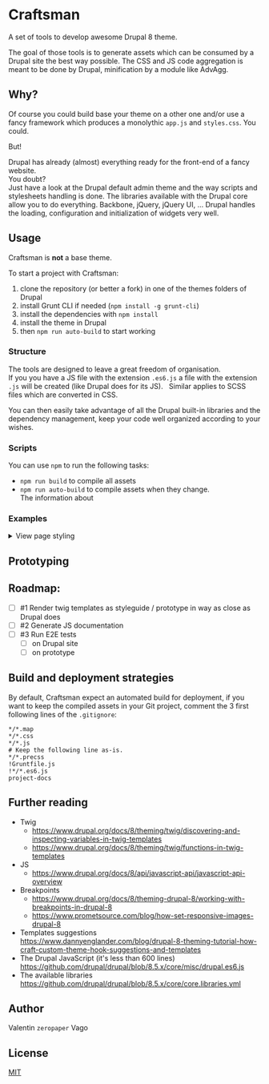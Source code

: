 # Craftsman

A set of tools to develop awesome Drupal 8 theme.

The goal of those tools is to generate assets which can be consumed by a Drupal site the best way possible.
The CSS and JS code aggregation is meant to be done by Drupal, minification by a module like AdvAgg.

## Why?

Of course you could build base your theme on a other one and/or use a fancy framework
which produces a monolythic `app.js` and `styles.css`. You could.  

But!

Drupal has already (almost) everything ready for the front-end of a fancy website.   
You doubt?  
Just have a look at the Drupal default admin theme and the way scripts and stylesheets handling is done.
The libraries available with the Drupal core allow you to do everything. Backbone, jQuery, jQuery UI, ...
Drupal handles the loading, configuration and initialization of widgets very well.

## Usage

Craftsman is **not** a base theme.

To start a project with Craftsman:
1. clone the repository (or better a fork) in one of the themes folders of Drupal
1. install Grunt CLI if needed (`npm install -g grunt-cli`)
1. install the dependencies with `npm install`
1. install the theme in Drupal
1. then `npm run auto-build` to start working

### Structure

The tools are designed to leave a great freedom of organisation.  
If you you have a JS file with the extension `.es6.js` a file with the extension `.js` will be created (like Drupal does for its JS).  
Similar applies to SCSS files which are converted in CSS.

You can then easily take advantage of all the Drupal built-in libraries and the dependency management, keep your code well organized according to your wishes.

### Scripts

You can use `npm` to run the following tasks:
* `npm run build` to compile all assets
* `npm run auto-build` to compile assets when they change.  
  The information about 

### Examples

<details>
  <summary>View page styling</summary>

* Create a folder called `views`.
* Create a `views/view-VIEW_ID.scss` file with some styles with something like:
  ```scss
  .view-VIEW_ID {
    .view-content {
      display: flex;
      flex-wrap: wrap;
    }
    .views-row {
      width: 25%;
    }
  }
  ```
* Add a `view-VIEW_ID` in the `craftsman.libraries.yml` as follow:
  ```yml
  view-VIEW_ID:
    css:
      theme:
        views/view-VIEW_ID.css: {}
  ```
* In the `craftsman.theme` file, add a `craftsman_preprocess_views_view` hook similar to:
  ```php
  function craftsman_preprocess_views_view(&$variables) {
    if ($variables['id'] == 'VIEW_ID') {
      $variables['#attached']['library'][] = 'craftsman/view-VIEW_ID';
    }
  }
  ```
* Rebuild the Drupal cache.

</details>

## Prototyping



## Roadmap:

* [ ] #1 Render twig templates as styleguide / prototype in way as close as Drupal does
* [ ] #2 Generate JS documentation
* [ ] #3 Run E2E tests
  * [ ] on Drupal site
  * [ ] on prototype

## Build and deployment strategies

By default, Craftsman expect an automated build for deployment, if you want to keep the compiled assets in your Git project, comment the 3 first following lines of the `.gitignore`:
```
*/*.map
*/*.css
*/*.js
# Keep the following line as-is.
*/*.precss
!Gruntfile.js
!*/*.es6.js
project-docs
```

## Further reading

* Twig
  * https://www.drupal.org/docs/8/theming/twig/discovering-and-inspecting-variables-in-twig-templates
  * https://www.drupal.org/docs/8/theming/twig/functions-in-twig-templates
* JS
  * https://www.drupal.org/docs/8/api/javascript-api/javascript-api-overview
* Breakpoints
  * https://www.drupal.org/docs/8/theming-drupal-8/working-with-breakpoints-in-drupal-8
  * https://www.prometsource.com/blog/how-set-responsive-images-drupal-8
* Templates suggestions  
  https://www.dannyenglander.com/blog/drupal-8-theming-tutorial-how-craft-custom-theme-hook-suggestions-and-templates
* The Drupal JavaScript (it's less than 600 lines)  
  https://github.com/drupal/drupal/blob/8.5.x/core/misc/drupal.es6.js
* The available libraries  
  https://github.com/drupal/drupal/blob/8.5.x/core/core.libraries.yml 

## Author

Valentin `zeropaper` Vago

## License

[MIT](./LICENSE)
